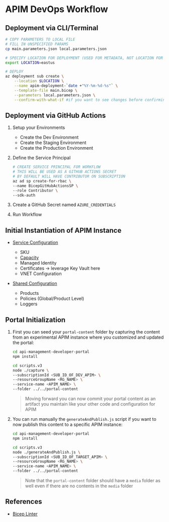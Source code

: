 # APIM DevOps Workflow

## Deployment via CLI/Terminal

```bash
# COPY PARAMETERS TO LOCAL FILE
# FILL IN UNSPECIFIED PARAMS
cp main.parameters.json local.parameters.json

# SPECIFY LOCATION FOR DEPLOYMENT (USED FOR METADATA, NOT LOCATION FOR APIM DEPLOYMENT)
export LOCATION=eastus

# DEPLOY
az deployment sub create \
    --location $LOCATION \
    --name apim-deployment-`date +"%Y-%m-%d-%s"` \
    --template-file main.bicep \
    --parameters local.parameters.json \
    --confirm-with-what-if #if you want to see changes before confirming deployment
```
## Deployment via GitHub Actions

1. Setup your Environments
    
    * Create the Dev Environment
    * Create the Staging Environment
    * Create the Production Environment

1. Define the Service Principal

    ```bash
    # CREATE SERVICE PRINCIPAL FOR WORKFLOW
    # THIS WILL BE USED AS A GITHUB ACTIONS SECRET
    # BY DEFAULT WILL HAVE CONTRIBUTOR ON SUBSCRIPTION
    az ad sp create-for-rbac \
    --name BicepGitHubActionsSP \
    --role Contributor \
    --sdk-auth
    ```
2. Create a GitHub Secret named `AZURE_CREDENTIALS`

3. Run Workflow

## Initial Instantiation of APIM Instance

* [Service Configuration](https://docs.microsoft.com/en-us/azure/templates/microsoft.apimanagement/service?tabs=bicep)
    - SKU
    - [Capacity](https://docs.microsoft.com/en-us/azure/api-management/api-management-capacity)
    - Managed Identity
    - Certificates -> leverage Key Vault here
    - VNET Configuration

* [Shared Configuration](https://docs.microsoft.com/en-us/azure/templates/microsoft.apimanagement/service/products?tabs=bicep)
    - Products
    - Policies (Global/Product Level)
    - Loggers

## Portal Initialization

1. First you can seed your `portal-content` folder by capturing the content from an experimental APIM instance where you customized and updated the portal:

    ```bash
    cd api-management-developer-portal
    npm install

    cd scripts.v3
    node ./capture \
    --subscriptionId <SUB_ID_OF_DEV_APIM> \
    --resourceGroupName <RG_NAME> \
    --service-name <APIM_NAME> \
    --folder ../../portal-content
    ```

    > Moving forward you can now commit your portal content as an artifact you maintain like your other code and configuration for APIM

2. You can run manually the `generateAndPublish.js` script if you want to now publish this content to a specific APIM instance:

    ```bash
    cd api-management-developer-portal
    npm install

    cd scripts.v3
    node ./generateAndPublish.js \
    --subscriptionId <SUB_ID_OF_TARGET_APIM> \
    --resourceGroupName <RG_NAME> \
    --service-name <APIM_NAME> \
    --folder ../../portal-content
    ```

    > Note that the `portal-content` folder should have a `media` folder as well even if there are no contents in the `media` folder


## References

* [Bicep Linter](https://docs.microsoft.com/en-us/azure/azure-resource-manager/bicep/linter)